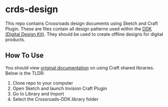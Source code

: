 # crds-design
This repo contains Crossroads design documents using Sketch and Craft Plugin. These are files contain all design patterns used within the [DDK (Digital Design Kit)](https://github.com/crdschurch/crds-styleguide). They should be used to create offline designs for digital products.

## How To Use
You should view [original documentation](https://support.invisionapp.com/hc/en-us/articles/208434046-Craft-Introduction-to-the-Library-plugin) on using Craft shared libraries. Below is the TLDR:

1. Clone repo to your computer
2. Open Sketch and launch Invision Craft Plugin
3. Go to Library and Import
4. Select the Crossroads-DDK.library folder
